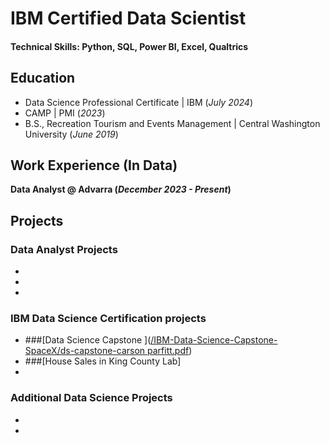 # IBM Certified Data Scientist
 
#### Technical Skills: Python, SQL, Power BI, Excel, Qualtrics

## Education
- Data Science Professional Certificate | IBM (_July 2024_)								       		
- CAMP	|                                  PMI (_2023_)	 			        		
- B.S., Recreation Tourism and Events Management | Central Washington University (_June 2019_)

## Work Experience (In Data)
**Data Analyst @ Advarra  (_December 2023 - Present_)**


## Projects
### Data Analyst Projects 
-
-
-


### IBM Data Science Certification projects
- ###[Data Science Capstone ]([/IBM-Data-Science-Capstone-SpaceX/ds-capstone-carson parfitt.pdf](https://github.com/CarsonParfitt/carsonparfitt.github.io/tree/bbdc833c0570aea13cfc490028ec5f122bafc526/IBM-Data-Science-Capstone-SpaceX))
- ###[House Sales in King County Lab]
-
 

### Additional Data Science Projects 
-
-


